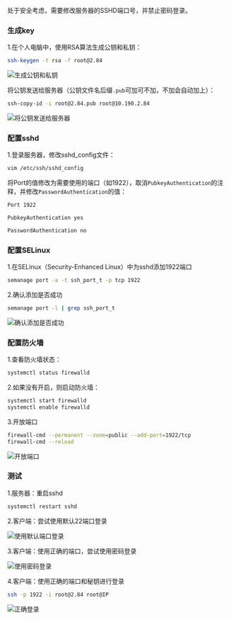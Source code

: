 处于安全考虑，需要修改服务器的SSHD端口号，并禁止密码登录。


### 生成key

1.在个人电脑中，使用RSA算法生成公钥和私钥：

```bash
ssh-keygen -t rsa -f root@2.84
```

![生成公钥和私钥](/img/ssh-generate-key.png)

将公钥发送给服务器（公钥文件名后缀`.pub`可加可不加，不加会自动加上）：

```bash
ssh-copy-id -i root@2.84.pub root@10.190.2.84
```

![将公钥发送给服务器](/img/ssh-copy-key.png)

### 配置sshd

1.登录服务器，修改sshd_config文件：

```bash
vim /etc/ssh/sshd_config
```

将Port的值修改为需要使用的端口（如1922），取消`PubkeyAuthentication`的注释，并修改`PasswordAuthentication`的值：

```bash
Port 1922

PubkeyAuthentication yes

PasswordAuthentication no
```

### 配置SELinux

1.在SELinux（Security-Enhanced Linux）中为sshd添加1922端口

```bash
semanage port -a -t ssh_port_t -p tcp 1922
```

2.确认添加是否成功

```bash
semanage port -l | grep ssh_port_t
```

![确认添加是否成功](/img/ssh-selinux-add-port.png)

### 配置防火墙

1.查看防火墙状态：

```bash
systemctl status firewalld
```

2.如果没有开启，则启动防火墙：

```bash
systemctl start firewalld
systemctl enable firewalld
```

3.开放端口

```bash
firewall-cmd --permanent --zone=public --add-port=1922/tcp
firewall-cmd --reload
```

![开放端口](/img/ssh-firewall-add-port.png)

### 测试

1.服务器：重启sshd

```bash
systemctl restart sshd
```

2.客户端：尝试使用默认22端口登录

![使用默认端口登录](/img/ssh-try-login-connection-refused.png)

3.客户端：使用正确的端口，尝试使用密码登录

![使用密码登录](/img/ssh-try-login-permission-denied.png)

4.客户端：使用正确的端口和秘钥进行登录

```bash
ssh -p 1922 -i root@2.84 root@IP
```

![正确登录](/img/ssh-try-login-success.png)
